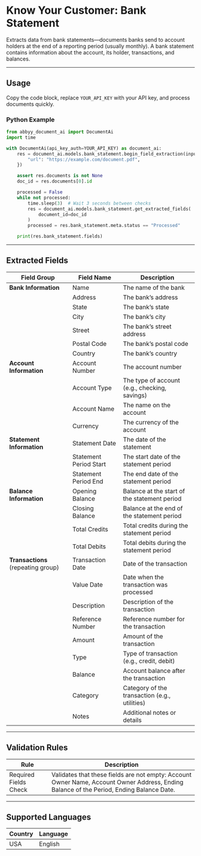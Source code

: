 # Know Your Customer: Bank Statement

Extracts data from bank statements—documents banks send to account holders at the end of a reporting period (usually monthly). A bank statement contains information about the account, its holder, transactions, and balances.

---

## Usage

Copy the code block, replace `YOUR_API_KEY` with your API key, and process documents quickly.

### Python Example

```python
from abbyy_document_ai import DocumentAi
import time

with DocumentAi(api_key_auth=YOUR_API_KEY) as document_ai:
    res = document_ai.models.bank_statement.begin_field_extraction(input_source={
        "url": "https://example.com/document.pdf",
    })

    assert res.documents is not None
    doc_id = res.documents[0].id

    processed = False
    while not processed:
        time.sleep(3)  # Wait 3 seconds between checks
        res = document_ai.models.bank_statement.get_extracted_fields(
            document_id=doc_id
        )
        processed = res.bank_statement.meta.status == "Processed"

    print(res.bank_statement.fields)
```

---

## Extracted Fields

| Field Group         | Field Name         | Description                                         |
|---------------------|-------------------|-----------------------------------------------------|
| **Bank Information**| Name              | The name of the bank                                |
|                     | Address           | The bank’s address                                  |
|                     | State             | The bank’s state                                    |
|                     | City              | The bank’s city                                     |
|                     | Street            | The bank’s street address                           |
|                     | Postal Code       | The bank’s postal code                              |
|                     | Country           | The bank’s country                                  |
| **Account Information** | Account Number | The account number                                  |
|                     | Account Type      | The type of account (e.g., checking, savings)       |
|                     | Account Name      | The name on the account                             |
|                     | Currency          | The currency of the account                         |
| **Statement Information** | Statement Date | The date of the statement                        |
|                     | Statement Period Start | The start date of the statement period         |
|                     | Statement Period End   | The end date of the statement period           |
| **Balance Information** | Opening Balance | Balance at the start of the statement period        |
|                     | Closing Balance   | Balance at the end of the statement period          |
|                     | Total Credits     | Total credits during the statement period           |
|                     | Total Debits      | Total debits during the statement period            |
| **Transactions** (repeating group) | Transaction Date | Date of the transaction                    |
|                     | Value Date        | Date when the transaction was processed             |
|                     | Description       | Description of the transaction                      |
|                     | Reference Number  | Reference number for the transaction                |
|                     | Amount            | Amount of the transaction                           |
|                     | Type              | Type of transaction (e.g., credit, debit)           |
|                     | Balance           | Account balance after the transaction               |
|                     | Category          | Category of the transaction (e.g., utilities)       |
|                     | Notes             | Additional notes or details                         |

---

## Validation Rules

| Rule                   | Description                                                                 |
|------------------------|-----------------------------------------------------------------------------|
| Required Fields Check  | Validates that these fields are not empty: Account Owner Name, Account Owner Address, Ending Balance of the Period, Ending Balance Date. |

---

## Supported Languages

| Country | Language |
|---------|----------|
| USA     | English  |